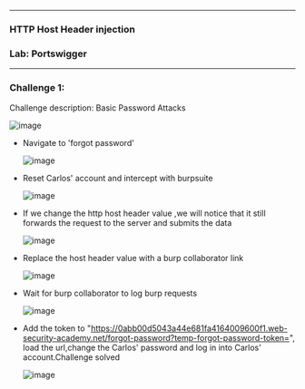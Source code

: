 * * *
  ### HTTP Host Header injection 
  ### Lab: Portswigger
* * *

### Challenge 1:
  Challenge description: Basic Password Attacks
  
   ![image](https://github.com/SENSEIXENUS2/SENSEIXENUS2.github.io/assets/98669513/004526cb-e895-436f-ab4e-ab9bfed94548)

- Navigate to 'forgot password'

  ![image](https://github.com/SENSEIXENUS2/SENSEIXENUS2.github.io/assets/98669513/7d83c479-fe37-4a07-9c40-135d69b10dee)

- Reset Carlos' account and intercept with burpsuite

  ![image](https://github.com/SENSEIXENUS2/SENSEIXENUS2.github.io/assets/98669513/929f76b6-0822-4efa-8d11-afa66667914c)

- If we change the http host header value ,we will notice that it still forwards the request to the server and submits the data

  ![image](https://github.com/SENSEIXENUS2/SENSEIXENUS2.github.io/assets/98669513/3d8d937f-b740-4901-92a4-4b84489daa5a)

- Replace the host header value with a burp collaborator link

  ![image](https://github.com/SENSEIXENUS2/SENSEIXENUS2.github.io/assets/98669513/e45e788e-bf46-485e-8d9d-220fff65ad13)

- Wait for burp collaborator to log burp requests

  ![image](https://github.com/SENSEIXENUS2/SENSEIXENUS2.github.io/assets/98669513/484c2e97-2f61-4508-b162-ab342f94c79e)

- Add the token to "https://0abb00d5043a44e681fa4164009600f1.web-security-academy.net/forgot-password?temp-forgot-password-token=",
  load the url,change the Carlos' password and log in into Carlos' account.Challenge solved

  ![image](https://github.com/SENSEIXENUS2/SENSEIXENUS2.github.io/assets/98669513/3f2deed0-04ef-4310-9234-a16760a1b29d)


   
